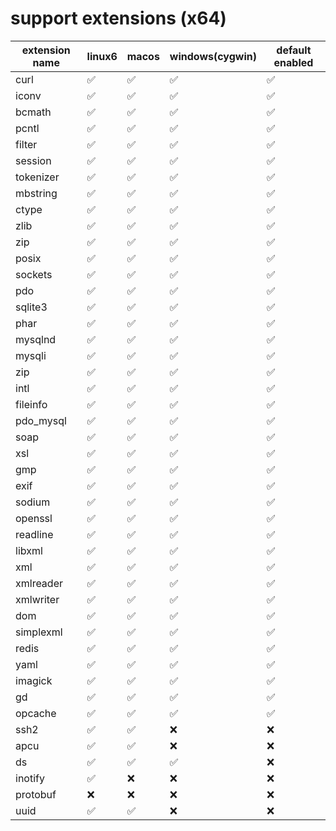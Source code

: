 # support extensions   (x64)

| extension name | linux6 | macos | windows(cygwin) | default enabled |
|----------------|--------|-------|-----------------|-----------------|
| curl           | ✅      | ✅     | ✅               | ✅               |
| iconv          | ✅      | ✅     | ✅               | ✅               |
| bcmath         | ✅      | ✅     | ✅               | ✅               |
| pcntl          | ✅      | ✅     | ✅               | ✅               |
| filter         | ✅      | ✅     | ✅               | ✅               |
| session        | ✅      | ✅     | ✅               | ✅               |
| tokenizer      | ✅      | ✅     | ✅               | ✅               |
| mbstring       | ✅      | ✅     | ✅               | ✅               |
| ctype          | ✅      | ✅     | ✅               | ✅               |
| zlib           | ✅      | ✅     | ✅               | ✅               |
| zip            | ✅      | ✅     | ✅               | ✅               |
| posix          | ✅      | ✅     | ✅               | ✅               |
| sockets        | ✅      | ✅     | ✅               | ✅               |
| pdo            | ✅      | ✅     | ✅               | ✅               |
| sqlite3        | ✅      | ✅     | ✅               | ✅               |
| phar           | ✅      | ✅     | ✅               | ✅               |
| mysqlnd        | ✅      | ✅     | ✅               | ✅               |
| mysqli         | ✅      | ✅     | ✅               | ✅               |
| zip            | ✅      | ✅     | ✅               | ✅               |
| intl           | ✅      | ✅     | ✅               | ✅               |
| fileinfo       | ✅      | ✅     | ✅               | ✅               |
| pdo_mysql      | ✅      | ✅     | ✅               | ✅               |
| soap           | ✅      | ✅     | ✅               | ✅               |
| xsl            | ✅      | ✅     | ✅               | ✅               |
| gmp            | ✅      | ✅     | ✅               | ✅               |
| exif           | ✅      | ✅     | ✅               | ✅               |
| sodium         | ✅      | ✅     | ✅               | ✅               |
| openssl        | ✅      | ✅     | ✅               | ✅               |
| readline       | ✅      | ✅     | ✅               | ✅               |
| libxml         | ✅      | ✅     | ✅               | ✅               |
| xml            | ✅      | ✅     | ✅               | ✅               |
| xmlreader      | ✅      | ✅     | ✅               | ✅               |
| xmlwriter      | ✅      | ✅     | ✅               | ✅               |
| dom            | ✅      | ✅     | ✅               | ✅               |
| simplexml      | ✅      | ✅     | ✅               | ✅               |
| redis          | ✅      | ✅     | ✅               | ✅               |
| yaml           | ✅      | ✅     | ✅               | ✅               |
| imagick        | ✅      | ✅     | ✅               | ✅               |
| gd             | ✅      | ✅     | ✅               | ✅               |
| opcache        | ✅      | ✅     | ✅               | ✅               |
| ssh2           | ✅      | ✅     | ❌               | ❌               |
| apcu           | ✅      | ✅     | ❌               | ❌               |
| ds             | ✅      | ✅     | ✅               | ❌               |
| inotify        | ✅      | ❌     | ❌               | ❌               |
| protobuf       | ❌      | ❌     | ❌               | ❌               |
| uuid           | ✅      | ✅     | ❌               | ❌               |



